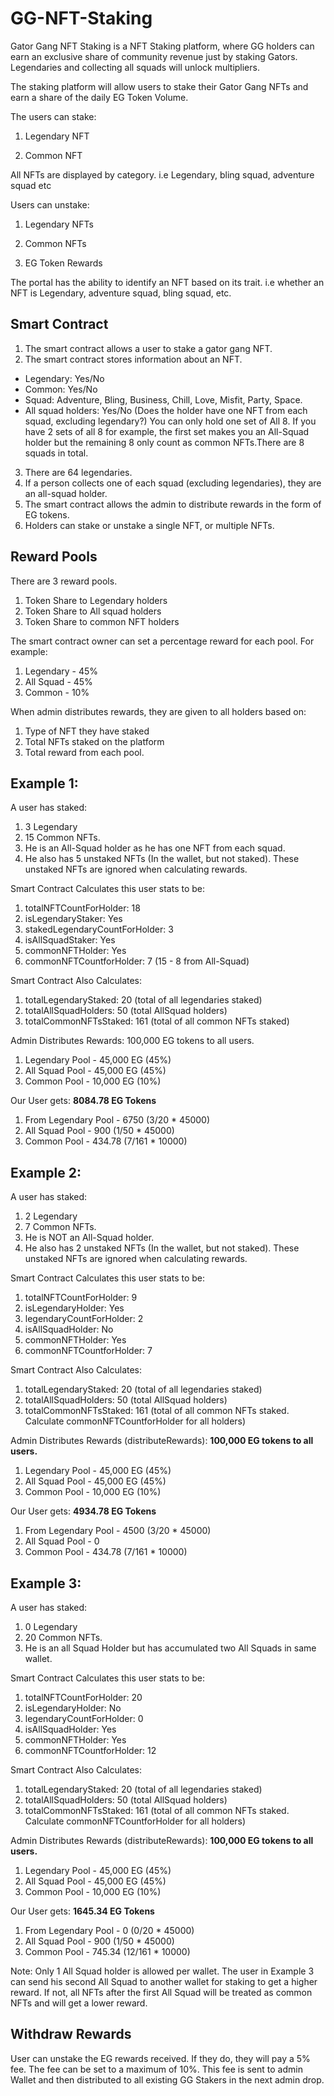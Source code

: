 # GG-NFT-Staking

Gator Gang NFT Staking is a NFT Staking platform, where GG holders can earn an exclusive share of community revenue just by staking Gators. Legendaries and collecting all squads will unlock multipliers.

The staking platform will allow users to stake their Gator Gang NFTs and earn a share of the daily EG Token Volume.

The users can stake:

1. Legendary NFT

2. Common NFT

All NFTs are displayed by category. i.e Legendary, bling squad, adventure squad etc

Users can unstake:

1. Legendary NFTs

2. Common NFTs

3. EG Token Rewards

The portal has the ability to identify an NFT based on its trait. i.e whether an NFT is Legendary, adventure squad, bling squad, etc.

## Smart Contract

1. The smart contract allows a user to stake a gator gang NFT.
2. The smart contract stores information about an NFT.
  - Legendary: Yes/No
  - Common: Yes/No
  - Squad: Adventure, Bling, Business, Chill, Love, Misfit, Party, Space.
  - All squad holders: Yes/No (Does the holder have one NFT from each squad, excluding legendary?) You can only hold one set of All 8. If you have 2 sets of all 8 for example, the first set makes you an All-Squad holder but the remaining 8 only count as common NFTs.There are 8 squads in total. 
3. There are 64 legendaries.
4. If a person collects one of each squad (excluding legendaries), they are an all-squad holder.
5. The smart contract allows the admin to distribute rewards in the form of EG tokens.
6. Holders can stake or unstake a single NFT, or multiple NFTs. 

## Reward Pools

There are 3 reward pools.

1. Token Share to Legendary holders
2. Token Share to All squad holders
3. Token Share to common NFT holders

The smart contract owner can set a percentage reward for each pool. For example:

1. Legendary - 45%
2. All Squad - 45%
3. Common - 10%

When admin distributes rewards, they are given to all holders based on:

1. Type of NFT they have staked
2. Total NFTs staked on the platform
3. Total reward from each pool.


## Example 1:

A user has staked:

1. 3 Legendary 
2. 15 Common NFTs. 
3. He is an All-Squad holder as he has one NFT from each squad.
4. He also has 5 unstaked NFTs (In the wallet, but not staked). These unstaked NFTs are ignored when calculating rewards.

Smart Contract Calculates this user stats to be:

1. totalNFTCountForHolder: 18
2. isLegendaryStaker: Yes
3. stakedLegendaryCountForHolder: 3
4. isAllSquadStaker: Yes
5. commonNFTHolder: Yes
6. commonNFTCountforHolder: 7 (15 - 8 from All-Squad)

Smart Contract Also Calculates:

1. totalLegendaryStaked: 20 (total of all legendaries staked)
2. totalAllSquadHolders: 50 (total AllSquad holders)
3. totalCommonNFTsStaked: 161 (total of all common NFTs staked)

Admin Distributes Rewards: 100,000 EG tokens to all users.

1. Legendary Pool - 45,000 EG (45%)
2. All Squad Pool - 45,000 EG (45%)
3. Common Pool - 10,000 EG (10%)

Our User gets: **8084.78 EG Tokens**

1. From Legendary Pool - 6750 (3/20 * 45000)
2. All Squad Pool - 900 (1/50 * 45000)
3. Common Pool - 434.78 (7/161 * 10000)

## Example 2:

A user has staked:

1. 2 Legendary 
2. 7 Common NFTs. 
3. He is NOT an All-Squad holder. 
4. He also has 2 unstaked NFTs (In the wallet, but not staked). These unstaked NFTs are ignored when calculating rewards.

Smart Contract Calculates this user stats to be:

1. totalNFTCountForHolder: 9
2. isLegendaryHolder: Yes
3. legendaryCountForHolder: 2
4. isAllSquadHolder: No
5. commonNFTHolder: Yes
6. commonNFTCountforHolder: 7 

Smart Contract Also Calculates:

1. totalLegendaryStaked: 20 (total of all legendaries staked)
2. totalAllSquadHolders: 50 (total AllSquad holders)
3. totalCommonNFTsStaked: 161 (total of all common NFTs staked. Calculate commonNFTCountforHolder for all holders)

Admin Distributes Rewards (distributeRewards): **100,000 EG tokens to all users.**

1. Legendary Pool - 45,000 EG (45%)
2. All Squad Pool - 45,000 EG (45%)
3. Common Pool - 10,000 EG (10%)

Our User gets: **4934.78 EG Tokens**

1. From Legendary Pool - 4500 (3/20 * 45000)
2. All Squad Pool - 0 
3. Common Pool - 434.78 (7/161 * 10000)

## Example 3:

A user has staked:

1. 0 Legendary 
2. 20 Common NFTs. 
3. He is an all Squad Holder but has accumulated two All Squads in same wallet. 


Smart Contract Calculates this user stats to be:

1. totalNFTCountForHolder: 20
2. isLegendaryHolder: No
3. legendaryCountForHolder: 0
4. isAllSquadHolder: Yes
5. commonNFTHolder: Yes
6. commonNFTCountforHolder: 12

Smart Contract Also Calculates:

1. totalLegendaryStaked: 20 (total of all legendaries staked)
2. totalAllSquadHolders: 50 (total AllSquad holders)
3. totalCommonNFTsStaked: 161 (total of all common NFTs staked. Calculate commonNFTCountforHolder for all holders)

Admin Distributes Rewards (distributeRewards): **100,000 EG tokens to all users.**

1. Legendary Pool - 45,000 EG (45%)
2. All Squad Pool - 45,000 EG (45%)
3. Common Pool - 10,000 EG (10%)

Our User gets: **1645.34 EG Tokens**

1. From Legendary Pool - 0 (0/20 * 45000)
2. All Squad Pool - 900 (1/50 * 45000)
3. Common Pool - 745.34 (12/161 * 10000)

Note: Only 1 All Squad holder is allowed per wallet. The user in Example 3 can send his second All Squad to another wallet for staking to get a higher reward. If not, all NFTs after the first All Squad will be treated as common NFTs and will get a lower reward.

## Withdraw Rewards
User can unstake the EG rewards received. If they do, they will pay a 5% fee. The fee can be set to a maximum of 10%. This fee is sent to admin Wallet and then distributed to all existing GG Stakers in the next admin drop.
